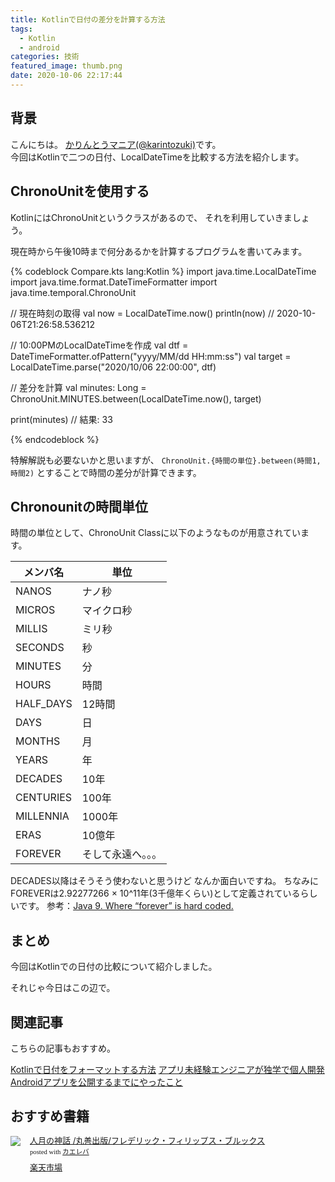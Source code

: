 ```yaml
---
title: Kotlinで日付の差分を計算する方法
tags:
  - Kotlin
  - android
categories: 技術
featured_image: thumb.png
date: 2020-10-06 22:17:44
---
```



## 背景
こんにちは。 [かりんとうマニア(@karintozuki)](https://twitter.com/karintozuki)です。  
今回はKotlinで二つの日付、LocalDateTimeを比較する方法を紹介します。

<!-- more -->

## ChronoUnitを使用する
KotlinにはChronoUnitというクラスがあるので、
それを利用していきましょう。

現在時から午後10時まで何分あるかを計算するプログラムを書いてみます。

{% codeblock Compare.kts lang:Kotlin %}
import java.time.LocalDateTime
import java.time.format.DateTimeFormatter
import java.time.temporal.ChronoUnit

// 現在時刻の取得
val now = LocalDateTime.now()
println(now)  // 2020-10-06T21:26:58.536212

// 10:00PMのLocalDateTimeを作成
val dtf = DateTimeFormatter.ofPattern("yyyy/MM/dd HH:mm:ss")
val target = LocalDateTime.parse("2020/10/06 22:00:00", dtf)

// 差分を計算
val minutes: Long = ChronoUnit.MINUTES.between(LocalDateTime.now(), target)

print(minutes) // 結果: 33

{% endcodeblock %}

特解解説も必要ないかと思いますが、
`ChronoUnit.{時間の単位}.between(時間1, 時間2)`
とすることで時間の差分が計算できます。

## Chronounitの時間単位
時間の単位として、ChronoUnit Classに以下のようなものが用意されています。

メンバ名 | 単位
--- | ---
NANOS | ナノ秒
MICROS | マイクロ秒
MILLIS | ミリ秒
SECONDS | 秒
MINUTES | 分
HOURS | 時間
HALF_DAYS | 12時間
DAYS | 日
MONTHS | 月
YEARS | 年
DECADES | 10年
CENTURIES | 100年
MILLENNIA | 1000年
ERAS | 10億年
FOREVER | そして永遠へ。。。

DECADES以降はそうそう使わないと思うけど
なんか面白いですね。
ちなみにFOREVERは2.92277266 × 10^11年(3千億年くらい)として定義されているらしいです。
参考：[Java 9. Where “forever” is hard coded.](https://medium.com/@ggajos/java-9-where-forever-is-hard-coded-7841dad53f16)

## まとめ
今回はKotlinでの日付の比較について紹介しました。

それじゃ今日はこの辺で。

## 関連記事
こちらの記事もおすすめ。  

[Kotlinで日付をフォーマットする方法](/2020/10/2020-1018-kotlin-localdatetime-format/)
[アプリ未経験エンジニアが独学で個人開発Androidアプリを公開するまでにやったこと](/2020/08/2020-0801-android-selftaught/)


## おすすめ書籍
<div class="kaerebalink-box" style="text-align:left;padding-bottom:20px;font-size:small;zoom: 1;overflow: hidden;"><div class="kaerebalink-image" style="float:left;margin:0 15px 10px 0;"><a href="https://rpx.a8.net/svt/ejp?a8mat=3BK2F7+C8KSFM+2HOM+BWGDT&rakuten=y&a8ejpredirect=http%3A%2F%2Fhb.afl.rakuten.co.jp%2Fhgc%2Fg00qtaz4.2bo11387.g00qtaz4.2bo1245a%2Fa20081060992_3BK2F7_C8KSFM_2HOM_BWGDT%3Fpc%3Dhttp%253A%252F%252Fitem.rakuten.co.jp%252Fhmvjapan%252F5742463%252F%26m%3Dhttp%253A%252F%252Fm.rakuten.co.jp%252Fhmvjapan%252Fi%252F17491470%252F" target="_blank"><img src="https://thumbnail.image.rakuten.co.jp/ran/img/2001/0009/784/621/066/089/20010009784621066089_1.jpg?_ex=320x320" style="border: none;"></a></div><div class="kaerebalink-info" style="line-height:120%;zoom: 1;overflow: hidden;"><div class="kaerebalink-name" style="margin-bottom:10px;line-height:120%"><a href="https://rpx.a8.net/svt/ejp?a8mat=3BK2F7+C8KSFM+2HOM+BWGDT&rakuten=y&a8ejpredirect=http%3A%2F%2Fhb.afl.rakuten.co.jp%2Fhgc%2Fg00qtaz4.2bo11387.g00qtaz4.2bo1245a%2Fa20081060992_3BK2F7_C8KSFM_2HOM_BWGDT%3Fpc%3Dhttp%253A%252F%252Fitem.rakuten.co.jp%252Fhmvjapan%252F5742463%252F%26m%3Dhttp%253A%252F%252Fm.rakuten.co.jp%252Fhmvjapan%252Fi%252F17491470%252F" target="_blank">人月の神話   /丸善出版/フレデリック・フィリップス・ブルックス</a><div class="kaerebalink-powered-date" style="font-size:8pt;margin-top:5px;font-family:verdana;line-height:120%">posted with <a href="https://kaereba.com" rel="nofollow" target="_blank">カエレバ</a></div></div><div class="kaerebalink-detail" style="margin-bottom:5px;"></div><div class="kaerebalink-link1" style="margin-top:10px;"><div class="shoplinkrakuten" style="display:inline;margin-right:5px"><a href="https://rpx.a8.net/svt/ejp?a8mat=3BK2F7+C8KSFM+2HOM+BWGDT&rakuten=y&a8ejpredirect=http%3A%2F%2Fhb.afl.rakuten.co.jp%2Fhgc%2Fg00qtaz4.2bo11387.g00qtaz4.2bo1245a%2Fa20081060992_3BK2F7_C8KSFM_2HOM_BWGDT%3Fpc%3Dhttp%253A%252F%252Fitem.rakuten.co.jp%252Fhmvjapan%252F5742463%252F%26m%3Dhttp%253A%252F%252Fm.rakuten.co.jp%252Fhmvjapan%252Fi%252F17491470%252F" target="_blank">楽天市場</a></div><div class="shoplinkamazon" style="display:none!important;margin-right:5px"><a href="https://px.a8.net/svt/ejp?a8mat=3BK5JU+7IW90Y+249K+BWGDT&a8ejpredirect=https%3A%2F%2Fwww.amazon.co.jp%2Fdp%2FB07QL464C2%2F%3Ftag%3Da8-affi-307152-22" target="_blank">Amazon</a></div></div></div><div class="booklink-footer" style="clear: left"></div></div>
